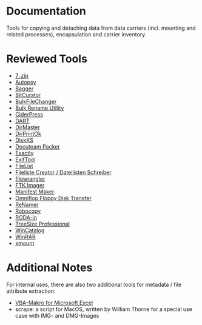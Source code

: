 # Documentation
Tools for copying and detaching data from data carriers (incl. mounting and related processes), encapsulation and carrier inventory. 

# Reviewed Tools
- [7-zip](./7-zip.md)
- [Autopsy](./autopsy.md)
- [Bagger](./bagger.md)
- [BitCurator](./bitcurator.md)
- [BulkFileChanger](./bulkfilechanger.md)
- [Bulk Rename Utility](./bulkrenameutility.md)
- [CiderPress](./ciderpress.md)
- [DART](./dart.md)
- [DirMaster](./dirmaster.md)
- [DirPrintOk](./dirprintok.md)
- [DiskXS](./diskxs.md)
- [Docuteam Packer](./docuteampacker.md)
- [Exactly](./exactly.md)
- [ExifTool](./exiftool.md)
- [FileList](./filelist.md)
- [Fileliste Creator / Dateilisten Schreiber](./filelistcreator.md)
- [filewrangler](./filewrangler.md)
- [FTK Imager](./ftkimager.md)
- [Manifest Maker](./manifestmaker.md)
- [Omniflop Floppy Disk Transfer](./omniflop.md)
- [ReNamer](./renamer.md)
- [Robocopy](./robocopy.md)
- [RODA-in](./rodain.md)
- [TreeSize Professional](./treesizeprofessional.md)
- [WinCatalog](./wincatalog.md)
- [WinRAR](./winrar.md)
- [xmount](./xmount.md)

# Additional Notes
For internal uses, there are also two additional tools for metadata / file attribute extraction:
- [VBA-Makro for Microsoft Excel](/data-inventory)
- scrape: a script for MacOS, written by William Thorne for a special use case with IMG- and DMG-Images
